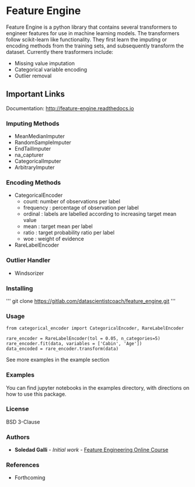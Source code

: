# Feature Engine

Feature Engine is a python library that contains several transformers to engineer features for use in machine learning models.
The transformers follow scikit-learn like functionality. They first learn the imputing or encoding methods from the training sets, and subsequently transform the dataset.
Currently there trasformers include:

* Missing value imputation
* Categorical variable encoding
* Outlier removal

## Important Links

Documentation: http://feature-engine.readthedocs.io

### Imputing Methods

* MeanMedianImputer
* RandomSampleImputer
* EndTailImputer
* na_capturer
* CategoricalImputer
* ArbitraryImputer

### Encoding Methods
* CategoricalEncoder
	* count: number of observations per label 
	* frequency : percentage of observation per label
	* ordinal : labels are labelled according to increasing target mean value
	* mean : target mean per label
	* ratio : target probability ratio per label
	* woe : weight of evidence
* RareLabelEncoder

### Outlier Handler
* Windsorizer

### Installing

'''
git clone https://gitlab.com/datascientistcoach/feature_engine.git
'''

### Usage

```
from categorical_encoder import CategoricalEncoder, RareLabelEncoder

rare_encoder = RareLabelEncoder(tol = 0.05, n_categories=5)
rare_encoder.fit(data, variables = ['Cabin', 'Age'])
data_encoded = rare_encoder.transform(data)
```

See more examples in the example section

### Examples

You can find jupyter notebooks in the examples directory, with directions on how to use this package.

### License

BSD 3-Clause

### Authors

* **Soledad Galli** - *Initial work* - [Feature Engineering Online Course](https://www.udemy.com/feature-engineering-for-machine-learning)


### References

* Forthcoming